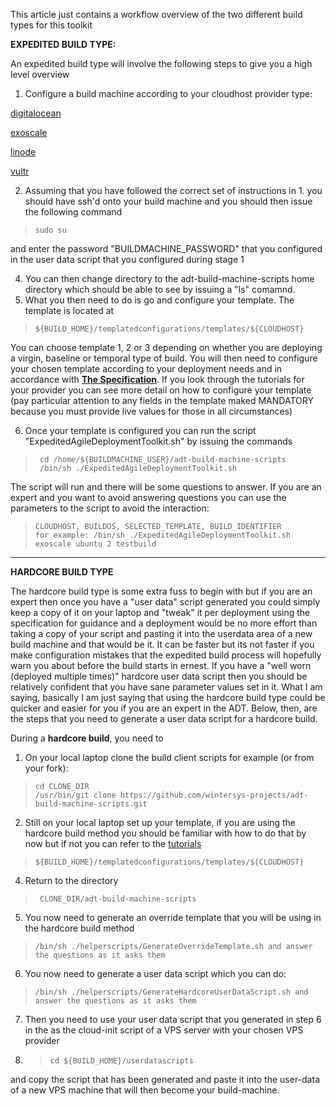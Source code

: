 This article just contains a workflow overview of the two different build types for this toolkit

**EXPEDITED BUILD TYPE:**

An expedited build type will involve the following steps to give you a high level overview  

1. Configure a build machine according to your cloudhost provider type:
   
  [digitalocean](../Tutorials/digitalocean/buildmachine-expedited.md)  
  
  [exoscale](../Tutorials/exoscale/buildmachine-expedited.md)  
  
  [linode](../Tutorials/linode/buildmachine-expedited.md)  
  
  [vultr](../Tutorials/vultr/buildmachine-expedited.md)  
 

2. Assuming that you have followed the correct set of instructions in 1. you should have ssh'd onto your build machine and you should then issue the following command

>     sudo su

and enter the password "BUILDMACHINE_PASSWORD" that you configured in the user data script that you configured during stage 1

4. You can then change directory to the adt-build-machine-scripts home directory which should be able to see by issuing a "ls" comamnd.
5. What you then need to do is go and configure your template. The template is located at

>     ${BUILD_HOME}/templatedconfigurations/templates/${CLOUDHOST}

You can choose template 1, 2 or 3 depending on whether you are deploying a virgin, baseline or temporal type of build. You will then need to configure your chosen template according to your deployment needs and in accordance with **[The Specification](https://github.com/wintersys-projects/adt-build-machine-scripts/blob/main/templatedconfigurations/specification.md)**. If you look through the tutorials for your provider you can see more detail on how to configure your template (pay particular attention to any fields in the template maked MANDATORY because you must provide live values for those in all circumstances)

6. Once your template is configured you can run the script "ExpeditedAgileDeploymentToolkit.sh" by issuing the commands

>      cd /home/${BUILDMACHINE_USER}/adt-build-machine-scripts
>      /bin/sh ./ExpeditedAgileDeploymentToolkit.sh

The script will run and there will be some questions to answer. If you are an expert and you want to avoid answering questions you can use the parameters to the script to avoid the interaction:

>     CLOUDHOST, BUILDOS, SELECTED_TEMPLATE, BUILD_IDENTIFIER
>     for example: /bin/sh ./ExpeditedAgileDeploymentToolkit.sh exoscale ubuntu 2 testbuild

----------------------------

**HARDCORE BUILD TYPE**

The hardcore build type is some extra fuss to begin with but if you are an expert then once you have a "user data" script generated you could simply keep a copy of it on your laptop and "tweak" it per deployment using the specification for guidance and a deployment would be no more effort than taking a copy of your script and pasting it into the userdata area of a new build machine and that would be it. It can be faster but its not faster if you make configuration mistakes that the expedited build process will hopefully warn you about before the build starts in ernest. If you have a "well worn (deployed multiple times)" hardcore user data script then you should be relatively confident that you have sane parameter values set in it. What I am saying, basically I am just saying that using the hardcore build type could be quicker and easier for you if you are an expert in the ADT. Below, then, are the steps that you need to generate a user data script for a hardcore build. 

During a **hardcore build**, you need to

1. On your local laptop clone the build client scripts for example (or from your fork):  

>     cd CLONE_DIR
>     /usr/bin/git clone https://github.com/wintersys-projects/adt-build-machine-scripts.git

2. Still on your local laptop set up your template, if you are using the hardcore build method you should be familiar with how to do that by now but if not you can refer to the [tutorials](../Tutorials/TutorialsMenu.md)

>     ${BUILD_HOME}/templatedconfigurations/templates/${CLOUDHOST} 

4. Return to the directory

>      CLONE_DIR/adt-build-machine-scripts

5. You now need to generate an override template that you will be using in the hardcore build method

>     /bin/sh ./helperscripts/GenerateOverrideTemplate.sh and answer the questions as it asks them  

6. You now need to generate a user data script which you can do:

>     /bin/sh ./helperscripts/GenerateHardcoreUserDataScript.sh and answer the questions as it asks them  

7. Then you need to use your user data script that you generated in step 6 in the as the cloud-init script of a VPS server with your chosen VPS provider

8. >     cd ${BUILD_HOME}/userdatascripts

and copy the script that has been generated and paste it into the user-data of a new VPS machine that will then become your build-machine.   
